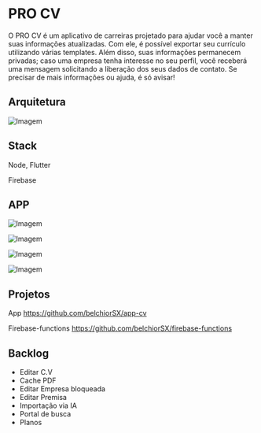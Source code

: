 
# PRO CV

O PRO CV é um aplicativo de carreiras projetado para ajudar você a manter suas informações atualizadas. Com ele, é possível exportar seu currículo utilizando várias templates. Além disso, suas informações permanecem privadas; caso uma empresa tenha interesse no seu perfil, você receberá uma mensagem solicitando a liberação dos seus dados de contato. Se precisar de mais informações ou ajuda, é só avisar!
## Arquitetura
![Imagem](https://firebasestorage.googleapis.com/v0/b/betsure-36cd0.appspot.com/o/Diagrama%20sem%20nome.drawio%20(3).png?alt=media&token=8cea9054-2ce5-417f-af32-3145c4b9688a)
## Stack

Node, Flutter

Firebase

## APP

![Imagem](https://firebasestorage.googleapis.com/v0/b/betsure-36cd0.appspot.com/o/11.PNG?alt=media&token=4d081b1a-1aaf-4552-9c57-37f95a308edd)

![Imagem](https://firebasestorage.googleapis.com/v0/b/betsure-36cd0.appspot.com/o/22.PNG?alt=media&token=7c0d134e-45bc-4a15-96f3-9bbb2bc4b849)

![Imagem](https://firebasestorage.googleapis.com/v0/b/betsure-36cd0.appspot.com/o/33.PNG?alt=media&token=4edb6db5-d3b1-44b6-8998-95666ecb7d49)

![Imagem](https://firebasestorage.googleapis.com/v0/b/betsure-36cd0.appspot.com/o/44.PNG?alt=media&token=78509052-4bb3-4c03-905e-beccec4a6cf1)
## Projetos

App
https://github.com/belchiorSX/app-cv

Firebase-functions
https://github.com/belchiorSX/firebase-functions

## Backlog

- Editar C.V
- Cache PDF
- Editar Empresa bloqueada
- Editar Premisa
- Importação via IA
- Portal de busca
- Planos


